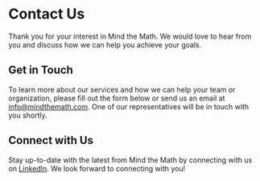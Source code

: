 # Contact Us

Thank you for your interest in Mind the Math. 
We would love to hear from you and discuss how we can help you achieve your goals.

## Get in Touch

To learn more about our services and how we can help your team or organization, please fill out the form below or send us an email at [info@mindthemath.com](mailto:info@mindthemath.com). 
One of our representatives will be in touch with you shortly.

## Connect with Us

Stay up-to-date with the latest from Mind the Math by connecting with us on [LinkedIn](https://www.linkedin.com/company/mind-the-math/). 
We look forward to connecting with you!
